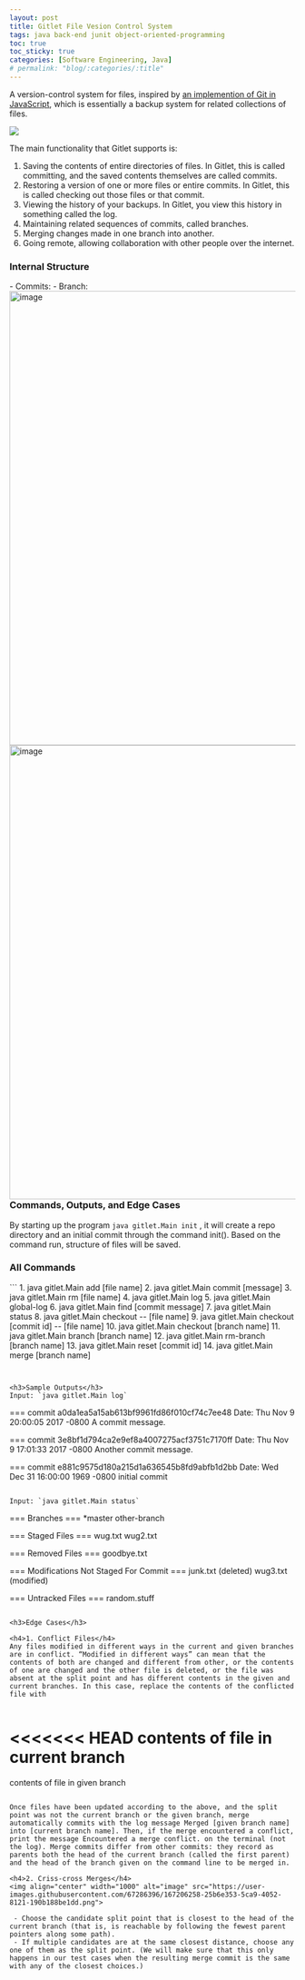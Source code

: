 ```yaml
---
layout: post
title: Gitlet File Vesion Control System
tags: java back-end junit object-oriented-programming
toc: true
toc_sticky: true
categories: [Software Engineering, Java]
# permalink: "blog/:categories/:title"
---
```

A version-control system for files, inspired by [an implemention of Git in JavaScript](http://gitlet.maryrosecook.com), which is essentially a backup system for related collections of files. 

[![](https://img.shields.io/badge/GitHub-100000?style=for-the-badge&logo=github&logoColor=white)](https://github.com/annetta-zheng/Gitlet "Click for Repo!") 

The main functionality that Gitlet supports is:
1. Saving the contents of entire directories of files. In Gitlet, this is called committing, and the saved contents themselves are called commits.
2. Restoring a version of one or more files or entire commits. In Gitlet, this is called checking out those files or that commit.
3. Viewing the history of your backups. In Gitlet, you view this history in something called the log.
4. Maintaining related sequences of commits, called branches.
5. Merging changes made in one branch into another.
6. Going remote, allowing collaboration with other people over the internet. 

<h3>Internal Structure</h3>
- Commits: <img align="right" width="800" alt="image" src="https://user-images.githubusercontent.com/67286396/235281144-40d73837-3f8d-4875-a56f-0ae5edd419d1.png">
- Branch: <img align="right" width="800" alt="image" src="https://user-images.githubusercontent.com/67286396/235281161-679d7983-5f40-4afd-b5cf-44ccb2b42601.png">

<h3>Commands, Outputs, and Edge Cases</h3>

By starting up the program `java gitlet.Main init` , it will create a repo directory and an initial commit through the command init(). Based on the command run, structure of files will be saved.

<h3>All Commands</h3>
  ``` 
  1. java gitlet.Main add [file name]
  2. java gitlet.Main commit [message]
  3. java gitlet.Main rm [file name]
  4. java gitlet.Main log
  5. java gitlet.Main global-log
  6. java gitlet.Main find [commit message]
  7. java gitlet.Main status
  8. java gitlet.Main checkout -- [file name]
  9. java gitlet.Main checkout [commit id] -- [file name]
  10. java gitlet.Main checkout [branch name]
  11. java gitlet.Main branch [branch name]
  12. java gitlet.Main rm-branch [branch name]
  13. java gitlet.Main reset [commit id]
  14. java gitlet.Main merge [branch name]

  ``` 


<h3>Sample Outputs</h3>
Input: `java gitlet.Main log`

```
  ===
  commit a0da1ea5a15ab613bf9961fd86f010cf74c7ee48
  Date: Thu Nov 9 20:00:05 2017 -0800
  A commit message.

  ===
  commit 3e8bf1d794ca2e9ef8a4007275acf3751c7170ff
  Date: Thu Nov 9 17:01:33 2017 -0800
  Another commit message.

  ===
  commit e881c9575d180a215d1a636545b8fd9abfb1d2bb
  Date: Wed Dec 31 16:00:00 1969 -0800
  initial commit
```
     
Input: `java gitlet.Main status`

```
=== Branches ===
*master
other-branch

=== Staged Files ===
wug.txt
wug2.txt

=== Removed Files ===
goodbye.txt

=== Modifications Not Staged For Commit ===
junk.txt (deleted)
wug3.txt (modified)

=== Untracked Files ===
random.stuff
```
      
<h3>Edge Cases</h3>

<h4>1. Conflict Files</h4>
Any files modified in different ways in the current and given branches are in conflict. “Modified in different ways” can mean that the contents of both are changed and different from other, or the contents of one are changed and the other file is deleted, or the file was absent at the split point and has different contents in the given and current branches. In this case, replace the contents of the conflicted file with
  
```
<<<<<<< HEAD
contents of file in current branch
=======
contents of file in given branch
>>>>>>>
```

Once files have been updated according to the above, and the split point was not the current branch or the given branch, merge automatically commits with the log message Merged [given branch name] into [current branch name]. Then, if the merge encountered a conflict, print the message Encountered a merge conflict. on the terminal (not the log). Merge commits differ from other commits: they record as parents both the head of the current branch (called the first parent) and the head of the branch given on the command line to be merged in.

<h4>2. Criss-cross Merges</h4>
<img align="center" width="1000" alt="image" src="https://user-images.githubusercontent.com/67286396/167206258-25b6e353-5ca9-4052-8121-190b188be1dd.png">

 - Choose the candidate split point that is closest to the head of the current branch (that is, is reachable by following the fewest parent pointers along some path). 
 - If multiple candidates are at the same closest distance, choose any one of them as the split point. (We will make sure that this only happens in our test cases when the resulting merge commit is the same with any of the closest choices.)
      




